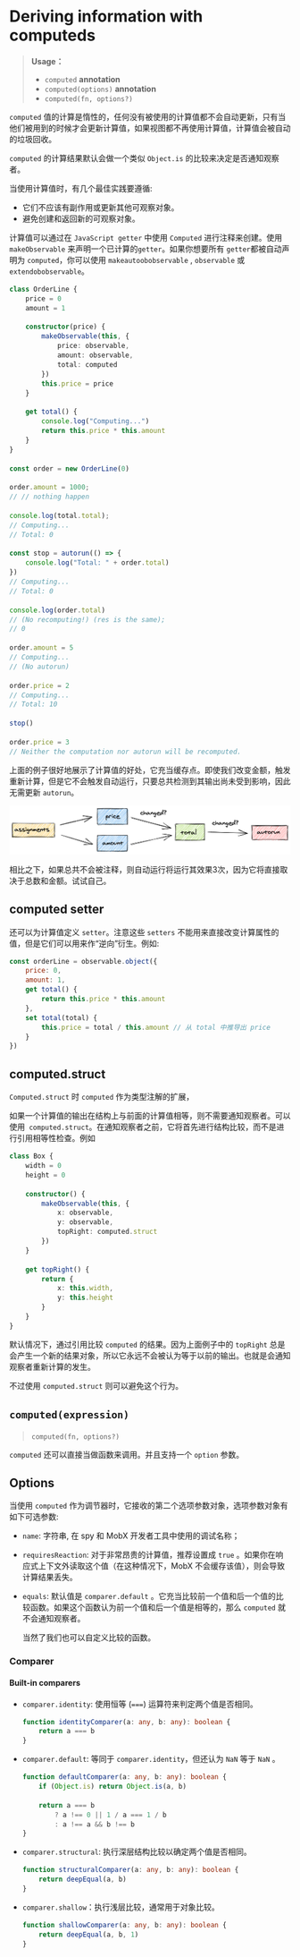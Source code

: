 # Deriving information with computeds

> **Usage：**
>
> - `computed` **annotation**
> - `computed(options)` **annotation**
> - `computed(fn, options?)`

`computed` 值的计算是惰性的，任何没有被使用的计算值都不会自动更新，只有当他们被用到的时候才会更新计算值，如果视图都不再使用计算值，计算值会被自动的垃圾回收。

`computed` 的计算结果默认会做一个类似 `Object.is` 的比较来决定是否通知观察者。

当使用计算值时，有几个最佳实践要遵循:

+ 它们不应该有副作用或更新其他可观察对象。
+ 避免创建和返回新的可观察对象。

计算值可以通过在 `JavaScript getter` 中使用 `Computed` 进行注释来创建。使用 `makeObservable` 来声明一个已计算的`getter`。如果你想要所有 `getter`都被自动声明为 `computed`，你可以使用 `makeautoobobservable` , `observable` 或`extendobobservable`。

```ts
class OrderLine {
    price = 0
    amount = 1

    constructor(price) {
        makeObservable(this, {
            price: observable,
            amount: observable,
            total: computed
        })
        this.price = price
    }

    get total() {
        console.log("Computing...")
        return this.price * this.amount
    }
}

const order = new OrderLine(0)

order.amount = 1000;
// // nothing happen

console.log(total.total);
// Computing...
// Total: 0

const stop = autorun(() => {
    console.log("Total: " + order.total)
})
// Computing...
// Total: 0

console.log(order.total)
// (No recomputing!) (res is the same);
// 0

order.amount = 5
// Computing...
// (No autorun)

order.price = 2
// Computing...
// Total: 10

stop()

order.price = 3
// Neither the computation nor autorun will be recomputed.
```

上面的例子很好地展示了计算值的好处，它充当缓存点。即使我们改变金额，触发重新计算，但是它不会触发自动运行，只要总共检测到其输出尚未受到影响，因此无需更新 `autorun`。

![computed graph](assets/computed-example.png)

相比之下，如果总共不会被注释，则自动运行将运行其效果3次，因为它将直接取决于总数和金额。试试自己。

## computed setter

还可以为计算值定义 `setter`。注意这些 `setters` 不能用来直接改变计算属性的值，但是它们可以用来作“逆向”衍生。例如:

```javascript
const orderLine = observable.object({
    price: 0,
    amount: 1,
    get total() {
        return this.price * this.amount
    },
    set total(total) {
        this.price = total / this.amount // 从 total 中推导出 price
    }
})
```

## computed.struct

`Computed.struct` 时 `computed` 作为类型注解的扩展，

如果一个计算值的输出在结构上与前面的计算值相等，则不需要通知观察者。可以使用` computed.struct`。在通知观察者之前，它将首先进行结构比较，而不是进行引用相等性检查。例如

```ts
class Box {
    width = 0
    height = 0

    constructor() {
        makeObservable(this, {
            x: observable,
            y: observable,
            topRight: computed.struct
        })
    }

    get topRight() {
        return {
            x: this.width,
            y: this.height
        }
    }
}
```

默认情况下，通过引用比较 `computed` 的结果。因为上面例子中的 `topRight` 总是会产生一个新的结果对象，所以它永远不会被认为等于以前的输出。也就是会通知观察者重新计算的发生。

不过使用 `computed.struct` 则可以避免这个行为。

## `computed(expression)`

> `computed(fn, options?)`

`computed` 还可以直接当做函数来调用。并且支持一个 `option` 参数。

## Options

当使用 `computed` 作为调节器时，它接收的第二个选项参数对象，选项参数对象有如下可选参数:

- `name`: 字符串, 在 spy 和 MobX 开发者工具中使用的调试名称；

- `requiresReaction`: 对于非常昂贵的计算值，推荐设置成 `true` 。如果你在响应式上下文外读取这个值（在这种情况下，MobX 不会缓存该值），则会导致计算结果丢失。

- `equals`: 默认值是 `comparer.default` 。它充当比较前一个值和后一个值的比较函数。如果这个函数认为前一个值和后一个值是相等的，那么 `computed` 就不会通知观察者。

  当然了我们也可以自定义比较的函数。

### Comparer

#### Built-in comparers

- `comparer.identity`: 使用恒等 (`===`) 运算符来判定两个值是否相同。

  ```ts
  function identityComparer(a: any, b: any): boolean {
      return a === b
  }
  ```

- `comparer.default`: 等同于 `comparer.identity`，但还认为 `NaN` 等于 `NaN` 。

  ```ts
  function defaultComparer(a: any, b: any): boolean {
      if (Object.is) return Object.is(a, b)
  
      return a === b
          ? a !== 0 || 1 / a === 1 / b
          : a !== a && b !== b
  }
  ```

- `comparer.structural`: 执行深层结构比较以确定两个值是否相同。

  ```ts
  function structuralComparer(a: any, b: any): boolean {
      return deepEqual(a, b)
  }
  ```

- `comparer.shallow`：执行浅层比较，通常用于对象比较。

  ```ts
  function shallowComparer(a: any, b: any): boolean {
      return deepEqual(a, b, 1)
  }
  ```

  

